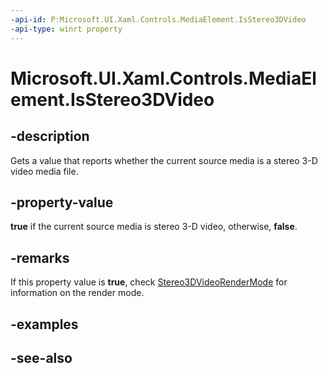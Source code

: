 ```yaml
---
-api-id: P:Microsoft.UI.Xaml.Controls.MediaElement.IsStereo3DVideo
-api-type: winrt property
---
```


<!-- Property syntax
public bool IsStereo3DVideo { get; }
-->

# Microsoft.UI.Xaml.Controls.MediaElement.IsStereo3DVideo

## -description
Gets a value that reports whether the current source media is a stereo 3-D video media file.

## -property-value
**true** if the current source media is stereo 3-D video, otherwise, **false**.

## -remarks
If this property value is **true**, check [Stereo3DVideoRenderMode](mediaelement_stereo3dvideorendermode.md) for information on the render mode.

## -examples

## -see-also
